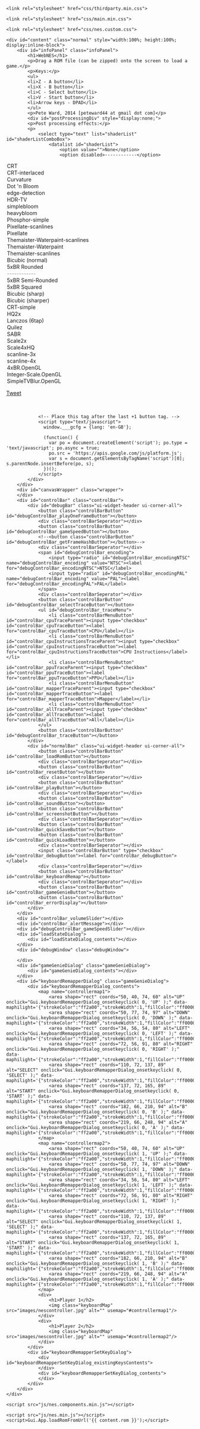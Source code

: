 <!DOCTYPE HTML>
<html lang="en">
<head>
    <meta http-equiv="Content-Type" content="text/html; charset=iso-8859-1"/>
	<title>WebNES</title>
    <meta charset="utf-8"/>
	<meta http-equiv="Cache-Control" content="no-store" /> <!-- stops chrome from caching -->
	
	<link rel="stylesheet" href="css/thirdparty.min.css">
	
	<link rel="stylesheet" href="css/main.min.css">
	
	<link rel="stylesheet" href="css/nes.custom.css">

</head>

<!-- onunload="" prevents firefox caching javascript files -->
<body onunload="" id="body">
<div id="fb-root"></div>
	<!-- facebook api -->
	<script>(function(d, s, id) {
	  var js, fjs = d.getElementsByTagName(s)[0];
	  if (d.getElementById(id)) return;
	  js = d.createElement(s); js.id = id;
	  js.src = "//connect.facebook.net/en_GB/sdk.js#xfbml=1&version=v2.0&appId=310800822454793";
	  fjs.parentNode.insertBefore(js, fjs);
	}(document, 'script', 'facebook-jssdk'));</script>
	
	<div id="content" class="normal" style="width:100%; height:100%; display:inline-block">
		<div id="infoPanel" class="infoPanel">
			<h1>WebNES</h1>
			<p>Drag a ROM file (can be zipped) onto the screen to load a game.</p>
			<p>Keys:</p>
			<ul>
			<li>Z - A button</li>
			<li>X - B button</li>
			<li>C - Select button</li>
			<li>V - Start button</li>
			<li>Arrow keys - DPAD</li>
			</ul>
			<p>Pete Ward, 2014 [peteward44 at gmail dot com]</p>
			<div id="postProcessingDiv" style="display:none;">
			<p>Post processing effects:</p>
			<p>
				<select type="text" list="shaderList" id="shaderListComboBox">
					<datalist id="shaderList">
						<option value="">None</option>
						<option disabled>------------</option>
<option value="v1.0/CRT.xml">CRT</option>
<option value="v1.1/CRT-interlaced.xml">CRT-interlaced</option>
<option value="v1.0/Curvature.xml">Curvature</option>
<option value="v1.0/Dot 'n Bloom.xml">Dot 'n Bloom</option>
<option value="v1.0/edge-detection.xml">edge-detection</option>
<option value="v1.0/HDR-TV.xml">HDR-TV</option>
<option value="v1.0/simplebloom.xml">simplebloom</option>
<option value="v1.0/heavybloom.xml">heavybloom</option>
<option value="v1.0/Phosphor-simple.xml">Phosphor-simple</option>
<option value="v1.0/Pixellate-scanlines.xml">Pixellate-scanlines</option>
<option value="v1.0/Pixellate.xml">Pixellate</option>
<option value="v1.0/Themaister-Waterpaint-scanlines.xml">Themaister-Waterpaint-scanlines</option>
<option value="v1.0/Themaister-Waterpaint.xml">Themaister-Waterpaint</option>
<option value="v1.0/Themaister-scanlines.xml">Themaister-scanlines</option>
<option value="v1.0/Bicubic (normal).xml">Bicubic (normal)</option>
<option value="v1.0/5xBR Rounded.xml">5xBR Rounded</option>
<option disabled>------------</option>
<option value="v1.0/5xBR Semi-Rounded.xml">5xBR Semi-Rounded</option>
<option value="v1.0/5xBR Squared.xml">5xBR Squared</option>
<option value="v1.0/Bicubic (sharp).xml">Bicubic (sharp)</option>
<option value="v1.0/Bicubic (sharper).xml">Bicubic (sharper)</option>
<option value="v1.0/CRT-simple.xml">CRT-simple</option>
<option value="v1.0/HQ2x.xml">HQ2x</option>
<option value="v1.0/Lanczos (6tap).xml">Lanczos (6tap)</option>
<option value="v1.0/Quilez.xml">Quilez</option>
<option value="v1.0/SABR.xml">SABR</option>
<option value="v1.0/Scale2x.xml">Scale2x</option>
<option value="v1.0/Scale4xHQ.xml">Scale4xHQ</option>
<option value="v1.0/scanline-3x.xml">scanline-3x</option>
<option value="v1.0/scanline-4x.xml">scanline-4x</option>
<option value="v1.1/4xBR.OpenGL.xml">4xBR.OpenGL</option>
<option value="v1.1/Integer-Scale.OpenGL.xml">Integer-Scale.OpenGL</option>
<option value="v1.1/SimpleTVBlur.OpenGL.xml">SimpleTVBlur.OpenGL</option>
					</datalist>
				</select>
			</p>
			</div>
		</div>
		<div id="socialMediaPanel" class="socialMediaPanel">
			<div id="twitter">
				<a href="https://twitter.com/share" class="twitter-share-button" data-url="http://peteward44.github.io/WebNES/" data-text="WebNES - A superior NES emulator for the Web">Tweet</a>
				<script>!function(d,s,id){var js,fjs=d.getElementsByTagName(s)[0],p=/^http:/.test(d.location)?'http':'https';if(!d.getElementById(id)){js=d.createElement(s);js.id=id;js.src=p+'://platform.twitter.com/widgets.js';fjs.parentNode.insertBefore(js,fjs);}}(document, 'script', 'twitter-wjs');</script>
			</div>
			<div>&nbsp;</div>
			<div id="facebook">
				<div class="fb-like" data-href="http://peteward44.github.io/WebNES" data-layout="button" data-action="recommend" data-show-faces="true" data-share="true"></div>
			</div>
			<div>&nbsp;</div>
			<div id="google">
				<!-- Place this tag where you want the +1 button to render. -->
				<div class="g-plusone" data-size="medium" data-href="https://github.com/peteward44/WebNES"></div>

				<!-- Place this tag after the last +1 button tag. -->
				<script type="text/javascript">
				  window.___gcfg = {lang: 'en-GB'};

				  (function() {
					var po = document.createElement('script'); po.type = 'text/javascript'; po.async = true;
					po.src = 'https://apis.google.com/js/platform.js';
					var s = document.getElementsByTagName('script')[0]; s.parentNode.insertBefore(po, s);
				  })();
				</script>
			</div>
		</div>
		<div id="canvasWrapper" class="wrapper">
		</div>
		<div id="controlBar" class="controlBar">
			<div id="debugBar" class="ui-widget-header ui-corner-all">
				<button class="controlBarButton" id="debugControlBar_playOneFrameButton"></button>
				<div class="controlBarSeperator"></div>
				<button class="controlBarButton" id="debugControlBar_gameSpeedButton"></button>
				<!--<button class="controlBarButton" id="debugControlBar_getFrameHashButton"></button>-->
				<div class="controlBarSeperator"></div>
				<span id="debugControlBar_encoding">
					<input type="radio" id="debugControlBar_encodingNTSC" name="debugControlBar_encoding" value="NTSC"><label for="debugControlBar_encodingNTSC">NTSC</label>
					<input type="radio" id="debugControlBar_encodingPAL" name="debugControlBar_encoding" value="PAL"><label for="debugControlBar_encodingPAL">PAL</label>
				</span>
				<div class="controlBarSeperator"></div>
				<button class="controlBarButton" id="debugControlBar_selectTraceButton"></button>
				<ul id="debugControlBar_traceMenu">
					<li class="controlBarMenuButton" id="controlBar_cpuTraceParent"><input type="checkbox" id="controlBar_cpuTraceButton"><label for="controlBar_cpuTraceButton">CPU</label></li>
					<li class="controlBarMenuButton" id="controlBar_cpuInstructionsTraceParent"><input type="checkbox" id="controlBar_cpuInstructionsTraceButton"><label for="controlBar_cpuInstructionsTraceButton">CPU Instructions</label></li>
					<li class="controlBarMenuButton" id="controlBar_ppuTraceParent"><input type="checkbox" id="controlBar_ppuTraceButton"><label for="controlBar_ppuTraceButton">PPU</label></li>
					<li class="controlBarMenuButton" id="controlBar_mapperTraceParent"><input type="checkbox" id="controlBar_mapperTraceButton"><label for="controlBar_mapperTraceButton">Mapper</label></li>
					<li class="controlBarMenuButton" id="controlBar_allTraceParent"><input type="checkbox" id="controlBar_allTraceButton"><label for="controlBar_allTraceButton">All</label></li>
				</ul>
				<button class="controlBarButton" id="debugControlBar_traceButton"></button>
			</div>
			<div id="normalBar" class="ui-widget-header ui-corner-all">
				<button class="controlBarButton" id="controlBar_loadRomButton"></button>
				<div class="controlBarSeperator"></div>
				<button class="controlBarButton" id="controlBar_resetButton"></button>
				<div class="controlBarSeperator"></div>
				<button class="controlBarButton" id="controlBar_playButton"></button>
				<div class="controlBarSeperator"></div>
				<button class="controlBarButton" id="controlBar_soundButton"></button>
				<button class="controlBarButton" id="controlBar_screenshotButton"></button>
				<div class="controlBarSeperator"></div>
				<button class="controlBarButton" id="controlBar_quickSaveButton"></button>
				<button class="controlBarButton" id="controlBar_quickLoadButton"></button>
				<div class="controlBarSeperator"></div>
				<input class="controlBarButton" type="checkbox" id="controlBar_debugButton"><label for="controlBar_debugButton"></label>
				<div class="controlBarSeperator"></div>
				<button class="controlBarButton" id="controlBar_keyboardRemap"></button>
				<div class="controlBarSeperator"></div>
				<button class="controlBarButton" id="controlBar_gameGenieButton"></button>
				<button class="controlBarButton" id="controlBar_errorDisplay"></button>
			</div>
		</div>
		<div id="controlBar_volumeSlider"></div>
		<div id="controlBar_alertMessage"></div>
		<div id="debugControlBar_gameSpeedSlider"></div>
		<div id="loadStateDialog">
			<div id="loadStateDialog_contents"></div>
		</div>
		<div id="debugWindow" class="debugWindow">
<!-- 			<div class="cpuInstructions">
			</div>
			<div class="logWindow">
			</div>
			<div class="paletteDisplay">
			</div>
			<div class="spriteDisplay">
			</div> -->
		</div>
		<div id="gameGenieDialog" class="gameGenieDialog">
			<div id="gameGenieDialog_contents"></div>
		</div>
		<div id="keyboardRemapperDialog" class="gameGenieDialog">
			<div id="keyboardRemapperDialog_contents">
				<map name="controllermap1">
					<area shape="rect" coords="50, 40, 74, 60" alt="UP" onclick="Gui.keyboardRemapperDialog_onsetkeyclick( 0, 'UP' );" data-maphilight='{"strokeColor":"ff2a00","strokeWidth":1,"fillColor":"ff0000","fillOpacity":0.4}'/>
					<area shape="rect" coords="50, 77, 74, 97" alt="DOWN" onclick="Gui.keyboardRemapperDialog_onsetkeyclick( 0, 'DOWN' );" data-maphilight='{"strokeColor":"ff2a00","strokeWidth":1,"fillColor":"ff0000","fillOpacity":0.4}'/>
					<area shape="rect" coords="34, 56, 54, 80" alt="LEFT" onclick="Gui.keyboardRemapperDialog_onsetkeyclick( 0, 'LEFT' );" data-maphilight='{"strokeColor":"ff2a00","strokeWidth":1,"fillColor":"ff0000","fillOpacity":0.4}'/>
					<area shape="rect" coords="72, 56, 91, 80" alt="RIGHT" onclick="Gui.keyboardRemapperDialog_onsetkeyclick( 0, 'RIGHT' );" data-maphilight='{"strokeColor":"ff2a00","strokeWidth":1,"fillColor":"ff0000","fillOpacity":0.4}'/>
					<area shape="rect" coords="110, 72, 137, 89" alt="SELECT" onclick="Gui.keyboardRemapperDialog_onsetkeyclick( 0, 'SELECT' );" data-maphilight='{"strokeColor":"ff2a00","strokeWidth":1,"fillColor":"ff0000","fillOpacity":0.4}'/>
					<area shape="rect" coords="137, 72, 165, 89" alt="START" onclick="Gui.keyboardRemapperDialog_onsetkeyclick( 0, 'START' );" data-maphilight='{"strokeColor":"ff2a00","strokeWidth":1,"fillColor":"ff0000","fillOpacity":0.4}'/>
					<area shape="rect" coords="182, 66, 210, 94" alt="B" onclick="Gui.keyboardRemapperDialog_onsetkeyclick( 0, 'B' );" data-maphilight='{"strokeColor":"ff2a00","strokeWidth":1,"fillColor":"ff0000","fillOpacity":0.4}'/>
					<area shape="rect" coords="219, 66, 248, 94" alt="A" onclick="Gui.keyboardRemapperDialog_onsetkeyclick( 0, 'A' );" data-maphilight='{"strokeColor":"ff2a00","strokeWidth":1,"fillColor":"ff0000","fillOpacity":0.4}'/>
				</map>
				<map name="controllermap2">
					<area shape="rect" coords="50, 40, 74, 60" alt="UP" onclick="Gui.keyboardRemapperDialog_onsetkeyclick( 1, 'UP' );" data-maphilight='{"strokeColor":"ff2a00","strokeWidth":1,"fillColor":"ff0000","fillOpacity":0.4}'/>
					<area shape="rect" coords="50, 77, 74, 97" alt="DOWN" onclick="Gui.keyboardRemapperDialog_onsetkeyclick( 1, 'DOWN' );" data-maphilight='{"strokeColor":"ff2a00","strokeWidth":1,"fillColor":"ff0000","fillOpacity":0.4}'/>
					<area shape="rect" coords="34, 56, 54, 80" alt="LEFT" onclick="Gui.keyboardRemapperDialog_onsetkeyclick( 1, 'LEFT' );" data-maphilight='{"strokeColor":"ff2a00","strokeWidth":1,"fillColor":"ff0000","fillOpacity":0.4}'/>
					<area shape="rect" coords="72, 56, 91, 80" alt="RIGHT" onclick="Gui.keyboardRemapperDialog_onsetkeyclick( 1, 'RIGHT' );" data-maphilight='{"strokeColor":"ff2a00","strokeWidth":1,"fillColor":"ff0000","fillOpacity":0.4}'/>
					<area shape="rect" coords="110, 72, 137, 89" alt="SELECT" onclick="Gui.keyboardRemapperDialog_onsetkeyclick( 1, 'SELECT' );" data-maphilight='{"strokeColor":"ff2a00","strokeWidth":1,"fillColor":"ff0000","fillOpacity":0.4}'/>
					<area shape="rect" coords="137, 72, 165, 89" alt="START" onclick="Gui.keyboardRemapperDialog_onsetkeyclick( 1, 'START' );" data-maphilight='{"strokeColor":"ff2a00","strokeWidth":1,"fillColor":"ff0000","fillOpacity":0.4}'/>
					<area shape="rect" coords="182, 66, 210, 94" alt="B" onclick="Gui.keyboardRemapperDialog_onsetkeyclick( 1, 'B' );" data-maphilight='{"strokeColor":"ff2a00","strokeWidth":1,"fillColor":"ff0000","fillOpacity":0.4}'/>
					<area shape="rect" coords="219, 66, 248, 94" alt="A" onclick="Gui.keyboardRemapperDialog_onsetkeyclick( 1, 'A' );" data-maphilight='{"strokeColor":"ff2a00","strokeWidth":1,"fillColor":"ff0000","fillOpacity":0.4}'/>
				</map>
				<div>
					<h1>Player 1</h2>
					<img class="keyboardMap" src="images/nescontroller.jpg" alt="" usemap="#controllermap1"/>
				</div>
				<div>
					<h1>Player 2</h2>
					<img class="keyboardMap" src="images/nescontroller.jpg" alt="" usemap="#controllermap2"/>
				</div>
			</div>
			<div id="keyboardRemapperSetKeyDialog">
				<div id="keyboardRemapperSetKeyDialog_existingKeysContents">
				</div>
				<div id="keyboardRemapperSetKeyDialog_contents">
				</div>
			</div>
		</div>
	</div>

	<script src="js/nes.components.min.js"></script>
		
	<script src="js/nes.min.js"></script>
	<script>Gui.App.loadRomFromUrl('{{ content.rom }}');</script>
</body>
</html>

